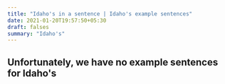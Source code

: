 ```yaml
---
title: "Idaho's in a sentence | Idaho's example sentences"
date: 2021-01-20T19:57:50+05:30
draft: falses
summary: "Idaho's"
---
```

## Unfortunately, we have no example sentences for Idaho's                 
